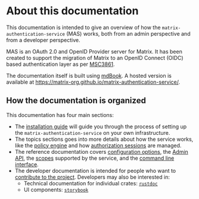 # About this documentation

This documentation is intended to give an overview of how the `matrix-authentication-service` (MAS) works, both from an admin perspective and from a developer perspective.

MAS is an OAuth 2.0 and OpenID Provider server for Matrix.
It has been created to support the migration of Matrix to an OpenID Connect (OIDC) based authentication layer as per [MSC3861](https://github.com/matrix-org/matrix-doc/pull/3861).

The documentation itself is built using [mdBook](https://rust-lang.github.io/mdBook/).
A hosted version is available at <https://matrix-org.github.io/matrix-authentication-service/>.

## How the documentation is organized

This documentation has four main sections:

- The [installation guide](./setup/README.md) will guide you through the process of setting up the `matrix-authentication-service` on your own infrastructure.
- The topics sections goes into more details about how the service works, like the [policy engine](./topics/policy.md) and how [authorization sessions](./topics/authorization.md) are managed.
- The reference documentation covers [configuration options](./reference/configuration.md), the [Admin API](./api/index.html), the [scopes](./reference/scopes.md) supported by the service, and the [command line interface](./reference/cli/).
- The developer documentation is intended for people who want to [contribute to the project](./development/contributing.md). Developers may also be interested in:
  - Technical documentation for individual crates: [`rustdoc`](./rustdoc/mas_handlers/)
  - UI components: [`storybook`](./storybook/)
